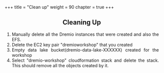 +++
title = "Clean up"
weight = 90
chapter = true
+++
<center><h2>Cleaning Up</h2></center>

<div style="text-align: justify">
    <ol>
   
 <li>Manually delete all the Dremio instances that were created and also the EFS.
    </li>
    <li>Delete the EC2 key pair "dremioworkshop" that you created 
        </li>
    <li>Empty data lake bucket(dremio-data-lake-XXXXXX) created for the workshop</li>
    <li>Select "dremio-workshop" cloudformation stack and delete the stack. This should remove all the objects created by it.
  </li>
     
    
</ol>
</div>